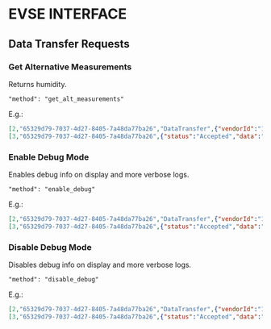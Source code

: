# EVSE INTERFACE


## Data Transfer Requests

### Get Alternative Measurements

Returns humidity.

```"method": "get_alt_measurements"```

E.g.:
```json
[2,"65329d79-7037-4d27-8405-7a48da77ba26","DataTransfer",{"vendorId":"1","data":"get_alt_measurements"}]
[3,"65329d79-7037-4d27-8405-7a48da77ba26",{"status":"Accepted","data":"temp:28.075533, hum:27.435822"}]
```

### Enable Debug Mode

Enables debug info on display and more verbose logs.

```"method": "enable_debug"```

E.g.:
```json
[2,"65329d79-7037-4d27-8405-7a48da77ba26","DataTransfer",{"vendorId":"1","data":"enable_debug"}]
[3,"65329d79-7037-4d27-8405-7a48da77ba26",{"status":"Accepted","data":""}]
```

### Disable Debug Mode

Disables debug info on display and more verbose logs.

```"method": "disable_debug"```


E.g.:
```json
[2,"65329d79-7037-4d27-8405-7a48da77ba26","DataTransfer",{"vendorId":"1","data":"disable_debug"}]
[3,"65329d79-7037-4d27-8405-7a48da77ba26",{"status":"Accepted","data":""}]
```